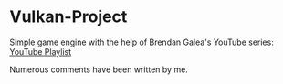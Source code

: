 # Vulkan-Project

Simple game engine with the help of Brendan Galea's YouTube series:  
[YouTube Playlist](https://www.youtube.com/playlist?list=PL8327DO66nu9qYVKLDmdLW_84-yE4auCR)

Numerous comments have been written by me.
